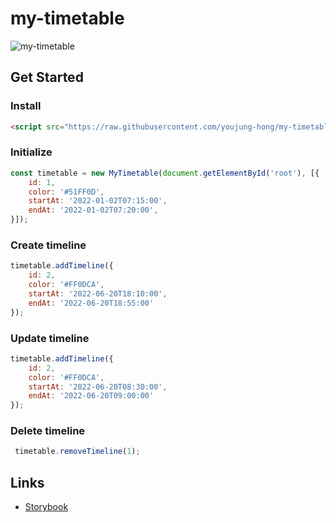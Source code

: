 # my-timetable

![my-timetable](https://user-images.githubusercontent.com/13758710/185757230-6dc7a058-eda5-46a6-8825-14d939abd466.png)

## Get Started

### Install
```html
<script src="https://raw.githubusercontent.com/youjung-hong/my-timetable/main/dist/main.js"></script>
```

### Initialize
```js
const timetable = new MyTimetable(document.getElementById('root'), [{
    id: 1,
    color: '#51FF0D',
    startAt: '2022-01-02T07:15:00',
    endAt: '2022-01-02T07:20:00',
}]);
```

### Create timeline
```js
timetable.addTimeline({
    id: 2,
    color: '#FF0DCA',
    startAt: '2022-06-20T18:10:00',
    endAt: '2022-06-20T18:55:00'
});
```
### Update timeline
```js
timetable.addTimeline({
    id: 2,
    color: '#FF0DCA',
    startAt: '2022-06-20T08:30:00',
    endAt: '2022-06-20T09:00:00'
});
```
### Delete timeline
```js
 timetable.removeTimeline(1);
```

## Links

- [Storybook](https://youjung-hong.github.io/my-timetable/)
